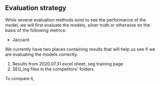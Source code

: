 ## Evaluation strategy

While several evaluation methods exist to see the performance of the model, we will first 
evaluate the models, silver truth or otherwise on the basis of the following metrics:
- Jaccard

We currently have two places containing results that will help us see if we are evaluating the models correctly.

1. Results from 2020.07.31 excel sheet, seg training page
2. SEG_log files in the competitors' folders

To compare it, 